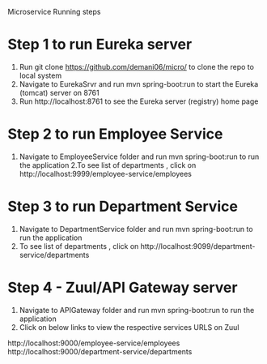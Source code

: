 Microservice Running steps

# Step 1 to run Eureka server
1. Run git clone https://github.com/demani06/micro/ to clone the repo to local system
2. Navigate to EurekaSrvr and run mvn spring-boot:run to start the Eureka (tomcat) server on 8761
3. Run http://localhost:8761 to see the Eureka server (registry) home page

# Step 2 to run Employee Service
1. Navigate to EmployeeService folder and run mvn spring-boot:run to run the application
2.To see list of departments , click on http://localhost:9999/employee-service/employees

# Step 3 to run Department Service
1. Navigate to DepartmentService folder and run mvn spring-boot:run to run the application
2. To see list of departments , click on http://localhost:9099/department-service/departments

# Step 4 - Zuul/API Gateway server 
1. Navigate to APIGateway folder and run mvn spring-boot:run to run the application
2. Click on below links to view the respective services URLS on Zuul

http://localhost:9000/employee-service/employees
http://localhost:9000/department-service/departments

